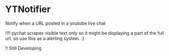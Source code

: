 # YTNotifier
Notify when a URL posted in a youtube live chat

!!!!
pychat scrapes visible text only so it might be displaying a part of the full url. so use this as a alerting system. :)

!! Still Developing
